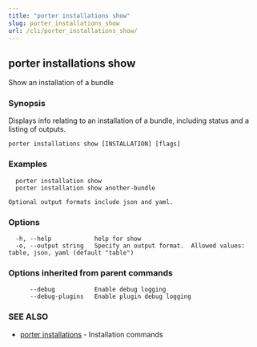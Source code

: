 ```yaml
---
title: "porter installations show"
slug: porter_installations_show
url: /cli/porter_installations_show/
---
```

## porter installations show

Show an installation of a bundle

### Synopsis

Displays info relating to an installation of a bundle, including status and a listing of outputs.

```
porter installations show [INSTALLATION] [flags]
```

### Examples

```
  porter installation show
  porter installation show another-bundle

Optional output formats include json and yaml.

```

### Options

```
  -h, --help            help for show
  -o, --output string   Specify an output format.  Allowed values: table, json, yaml (default "table")
```

### Options inherited from parent commands

```
      --debug           Enable debug logging
      --debug-plugins   Enable plugin debug logging
```

### SEE ALSO

* [porter installations](/cli/porter_installations/)	 - Installation commands

